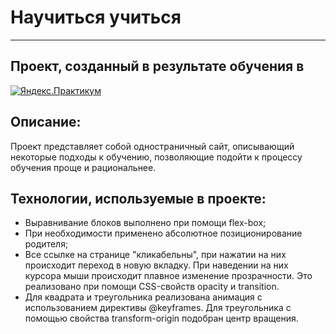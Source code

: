 # __Научиться учиться__
----
## Проект, созданный в результате обучения в
[![Яндекс.Практикум](https://pictures.s3.yandex.net/logo_black.png)](https://practicum.yandex.ru/)

## Описание:
Проект представляет собой одностраничный сайт, описывающий некоторые подходы к
обучению, позволяющие подойти к процессу обучения проще и рациональнее.

## Технологии, используемые в проекте:

- Выравнивание блоков выполнено при помощи flex-box;
- При необходимости применено абсолютное позиционирование родителя;
- Все ссылке на странице "кликабельны", при нажатии на них происходит переход в новую вкладку. При наведении на них курсора мыши происходит плавное изменение прозрачности. Это реализовано при помощи CSS-свойств opacity и transition.
- Для квадрата и треугольника реализована анимация с использованием директивы @keyframes. Для треугольника с помощью свойства transform-origin подобран центр вращения.
